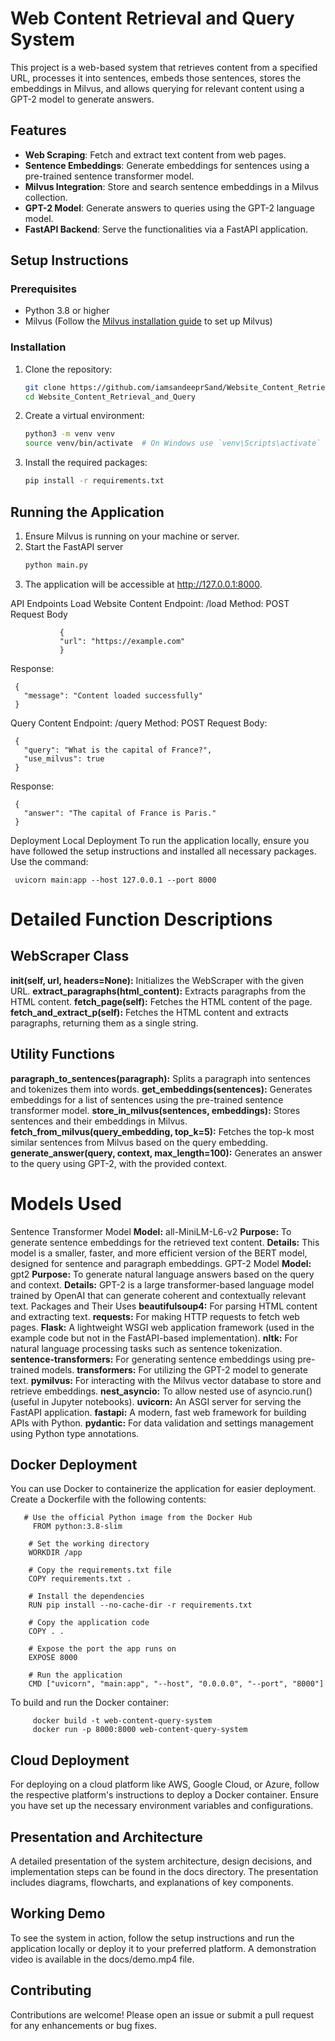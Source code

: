 # Web Content Retrieval and Query System

This project is a web-based system that retrieves content from a specified URL, processes it into sentences, embeds those sentences, stores the embeddings in Milvus, and allows querying for relevant content using a GPT-2 model to generate answers. 

## Features

- **Web Scraping**: Fetch and extract text content from web pages.
- **Sentence Embeddings**: Generate embeddings for sentences using a pre-trained sentence transformer model.
- **Milvus Integration**: Store and search sentence embeddings in a Milvus collection.
- **GPT-2 Model**: Generate answers to queries using the GPT-2 language model.
- **FastAPI Backend**: Serve the functionalities via a FastAPI application.

## Setup Instructions

### Prerequisites

- Python 3.8 or higher
- Milvus (Follow the [Milvus installation guide](https://milvus.io/docs/v2.0.0/install_standalone-docker.md) to set up Milvus)

### Installation

1. Clone the repository:
   ```bash
   git clone https://github.com/iamsandeeprSand/Website_Content_Retrieval_and_Query.git
   cd Website_Content_Retrieval_and_Query
   
2. Create a virtual environment:
   ```bash
   python3 -m venv venv
   source venv/bin/activate  # On Windows use `venv\Scripts\activate`

3. Install the required packages:
   ```bash
   pip install -r requirements.txt
   

## Running the Application
1. Ensure Milvus is running on your machine or server.
2. Start the FastAPI server
   ```bash
   python main.py
3. The application will be accessible at http://127.0.0.1:8000.

API Endpoints
Load Website Content
Endpoint: /load
Method: POST
   Request Body
   
               {
               "url": "https://example.com"
               }

   Response:
     
     {
       "message": "Content loaded successfully"
     }


Query Content
Endpoint: /query
Method: POST
   Request Body:
   
     
     {
       "query": "What is the capital of France?",
       "use_milvus": true
     }
   Response:
     
     {
       "answer": "The capital of France is Paris."
     }
Deployment
   Local Deployment
   To run the application locally, ensure you have followed the setup instructions and installed all necessary packages. Use the command:
   
     uvicorn main:app --host 127.0.0.1 --port 8000

# Detailed Function Descriptions
## WebScraper Class
**__init__(self, url, headers=None):**  Initializes the WebScraper with the given URL.
**extract_paragraphs(html_content):** Extracts paragraphs from the HTML content.
**fetch_page(self):** Fetches the HTML content of the page.
**fetch_and_extract_p(self):** Fetches the HTML content and extracts paragraphs, returning them as a single string.

## Utility Functions
**paragraph_to_sentences(paragraph):** Splits a paragraph into sentences and tokenizes them into words.
**get_embeddings(sentences):** Generates embeddings for a list of sentences using the pre-trained sentence transformer model.
**store_in_milvus(sentences, embeddings):** Stores sentences and their embeddings in Milvus.
**fetch_from_milvus(query_embedding, top_k=5):** Fetches the top-k most similar sentences from Milvus based on the query embedding.
**generate_answer(query, context, max_length=100):** Generates an answer to the query using GPT-2, with the provided context.

# Models Used
Sentence Transformer Model
**Model:** all-MiniLM-L6-v2
**Purpose:** To generate sentence embeddings for the retrieved text content.
**Details:** This model is a smaller, faster, and more efficient version of the BERT model, designed for sentence and paragraph embeddings.
GPT-2 Model
**Model:** gpt2
**Purpose:** To generate natural language answers based on the query and context.
**Details:** GPT-2 is a large transformer-based language model trained by OpenAI that can generate coherent and contextually relevant text.
Packages and Their Uses
**beautifulsoup4:** For parsing HTML content and extracting text.
**requests:** For making HTTP requests to fetch web pages.
**Flask:** A lightweight WSGI web application framework (used in the example code but not in the FastAPI-based implementation).
**nltk:** For natural language processing tasks such as sentence tokenization.
**sentence-transformers:** For generating sentence embeddings using pre-trained models.
**transformers:** For utilizing the GPT-2 model to generate text.
**pymilvus:** For interacting with the Milvus vector database to store and retrieve embeddings.
**nest_asyncio:** To allow nested use of asyncio.run() (useful in Jupyter notebooks).
**uvicorn:** An ASGI server for serving the FastAPI application.
**fastapi:** A modern, fast web framework for building APIs with Python.
**pydantic:** For data validation and settings management using Python type annotations.

  
## Docker Deployment
   You can use Docker to containerize the application for easier deployment. Create a Dockerfile with the following contents:

       # Use the official Python image from the Docker Hub
         FROM python:3.8-slim
        
        # Set the working directory
        WORKDIR /app
        
        # Copy the requirements.txt file
        COPY requirements.txt .
        
        # Install the dependencies
        RUN pip install --no-cache-dir -r requirements.txt
        
        # Copy the application code
        COPY . .
        
        # Expose the port the app runs on
        EXPOSE 8000
        
        # Run the application
        CMD ["uvicorn", "main:app", "--host", "0.0.0.0", "--port", "8000"]

   To build and run the Docker container:
      
         docker build -t web-content-query-system
         docker run -p 8000:8000 web-content-query-system

## Cloud Deployment
For deploying on a cloud platform like AWS, Google Cloud, or Azure, follow the respective platform's instructions to deploy a Docker container. Ensure you have set up the necessary environment variables and configurations.

## Presentation and Architecture
A detailed presentation of the system architecture, design decisions, and implementation steps can be found in the docs directory. The presentation includes diagrams, flowcharts, and explanations of key components.

## Working Demo
To see the system in action, follow the setup instructions and run the application locally or deploy it to your preferred platform. A demonstration video is available in the docs/demo.mp4 file.

## Contributing
Contributions are welcome! Please open an issue or submit a pull request for any enhancements or bug fixes.
 












